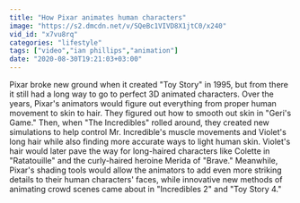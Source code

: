 ```yaml
---
title: "How Pixar animates human characters"
image: "https://s2.dmcdn.net/v/SQeBc1VIVD8X1jtC0/x240"
vid_id: "x7vu8rq"
categories: "lifestyle"
tags: ["video","ian phillips","animation"]
date: "2020-08-30T19:21:03+03:00"
---
```

Pixar broke new ground when it created &quot;Toy Story&quot; in 1995, but from there it still had a long way to go to perfect 3D animated characters. Over the years, Pixar's animators would figure out everything from proper human movement to skin to hair. They figured out how to smooth out skin in &quot;Geri's Game.&quot; Then, when &quot;The Incredibles&quot; rolled around, they created new simulations to help control Mr. Incredible's muscle movements and Violet's long hair while also finding more accurate ways to light human skin. Violet's hair would later pave the way for long-haired characters like Colette in &quot;Ratatouille&quot; and the curly-haired heroine Merida of &quot;Brave.&quot; Meanwhile, Pixar's shading tools would allow the animators to add even more striking details to their human characters' faces, while innovative new methods of animating crowd scenes came about in &quot;Incredibles 2&quot; and &quot;Toy Story 4.&quot;
